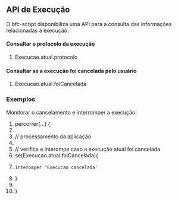 ## API de Execução


O bfc-script disponibiliza uma API para a consulta das informações relacionadas a execução.



#### Consultar o protocolo da execução


1. Execucao.atual.protocolo





#### Consultar se a execução foi cancelada pelo usuário


1. Execucao.atual.foiCancelada





### Exemplos


Monitorar o cancelamento e interromper a execução:

1. percorrer(...) {
2.
3.   // processamento da aplicação
4.
5.   // verifica e interompe caso a execução atual foi cancelada
6.   se(Execucao.atual.foiCancelada){
7.     interomper 'Execucao cancelada'
8.   }
9.
10. }
